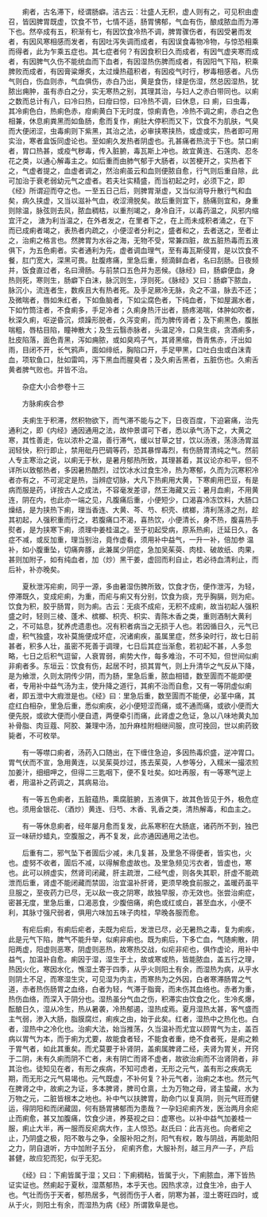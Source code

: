 <!-- { "loadSidebar": true } -->
　　痢者，古名滞下，经谓肠癖。洁古云：壮盛人无积，虚人则有之，可见积由虚召，皆因脾胃既虚，饮食不节，七情不适，肠胃怫郁，气血有伤，酿成脓血而为滞下也。然卒成有五，积渐有七，有因饮食冷热不调，脾胃骤伤者，有因受暑而发者，有因风寒相感而发者，有因吐泻失调而成者，有因误食毒物冷物，与惊恐相乘而得者，此为乍乘五症也。其七症者何？有因食积日久而成者，有因气虚夹寒而成者，有因脾气久伤不能统血而下血者，有因湿热伤脾而成者，有因阳气下陷，积乘脾败而成者，有因膏粱爆炙，太过燥热蕴积者，有因疫气时行，秽毒相感者。凡伤气则白，伤血则赤，气血俱伤，赤白乃出，黄是食伤，绿是伤湿，然总因湿热，犹脓出痈肿，虽有赤白之分，实无寒热之别，其理其治，与妇人之赤白带同也。以痢之数而总计有八，曰冷曰热，曰疳曰惊，曰冷热不调，曰休息，曰 痢，曰虫毒，其冷痢色白，热痢色赤，疳痢黄白下无时度，惊痢青色，冷热不调之痢，赤白之色相兼，休息痢粪黑而如鱼肠，愈而复作，痢肚大停积而又下，饮食不为肌肤，气臭而大便闭涩，虫毒痢则下紫黑，其治之法，必审挟寒挟热，或虚或实，热者即可用实治，寒者盒饭同虚论也。至如痢久发热者阴虚也。孔甚痛者热流于下也。禁口痢者，胃口热甚，或疫气秽毒，传入脏腑，毒瓦斯上冲也。故宜黄连、石莲肉、忍冬花之类，以通心解毒主之。如后重而由肺气郁于大肠者，以苦梗开之，实热者下之，气虚者提之，血虚者调之，然治痢虽云和血则便脓自愈，行气则后重自除，此可加治于衰老弱幼元气之虚者。若夫壮实精盛，而当初起之时，必须下之，即《经》所谓迎而夺之也。一至五日己后，则脾胃渐虚，又当似消导升散行气和血矣，病久挟虚，又当以滋补气血，收涩滑脱矣。故后重则宜下，肠痛则宜和，身重则除温，脉弦则去风，脓血稠枯，以重剂竭之，身冷自汗，以毒药温之，风邪内缩宜汗之， 溏为利当温之，在外者发之，在里者下之，在上而未成积者涌之，在下而已成痢者竭之，表热者内疏之，小便涩者分利之，盛者和之，去者送之，至者止之，治痢之格言也。然脾胃为水谷之海，无物不受，常兼四脏，故五脏热毒而五液俱下，为五色痢者。实者通利为先，虚者调血理气，至有毒瓦斯侵胃，是以饮食不餐，肛门宽大，深黑可畏。肚腹疼痛，里急后重，频滴鲜血者，名曰刮肠。日夜频并，饭食直过者，名曰滑肠。与前禁口五色并为恶候。《脉经》曰，肠癖便血，身热则死，寒则生，肠癖下白沫，脉沉则生，浮则死。《脉经》又曰：肠癖下脓血，脉沉小，流连者生，数疾且大有热者死。及手足厥冷无脉，灸之不温，脉去不还；及微喘者，唇如朱红者，下如鱼脑者，下如尘腐色者，下纯血者，下如屋漏水者，下如竹筒注者，不食痢多，手足冷者；久痢身热汗出者，肠疼渴喘，体肿如吹者，秋深久痢，呕逆昏沉，烦躁形脱者，久泻变痢，而为脾传肾者；及下痢黑色，腹胀喘粗，唇枯目陷，瞳神散大；及生云翳赤脉者，头温足冷，口臭生痰，贪酒痢多，肚皮陷落，面色青黑，泻如痈脓，或如臭鸡子气，其肾黑缩，唇青焦赤，汗出如雨，目闭不开，长气鸦声，面如绯纸，胸陷口开，手足甲黑，口吐白虫或白沫青血，项软鱼口，肚如雷鸣，泻下黑血而腥臭者；及久痢舌黑者，五脏伤也。久痢舌黄者脾气败也。并皆不治。

　　杂症大小合参卷十三

　　方脉痢疾合参

　　夫痢生于积滞，然积物欲下，而气滞不能与之下，日夜百度，下迫窘痛，治先通利之，即《内经》通因通用之法，故仲景谓可下者，悉以承气汤下之，大黄之寒，其性善走，佐以浓朴之温，善行滞气，缓以甘草之甘，饮以汤液，荡涤汤胃滋润轻快，积行即止，禁用砒丹巴碉等药，恐其暴悍毒烈，有伤肠胃清纯之气。然前人专主寒治之说，以痢无于秋，是暑月郁热所致，其理甚着，其议论亦和平，但不详所以致郁热者，多因暑热酷烈，过饮冰水过食生冷，热为寒郁，久而为沉寒积冷者亦有之，不可泥定是热，当辨症切脉，大凡下热痢用大黄，下寒痢用巴豆，有是病而服是药，详按古人之成法，不容毫发差谬，然王海藏又云：暑月血痢，不用黄连，阴在内，也此亦一端之见，凡腹痛后重，小便短少，口渴喜冷冻饮料，大肠口燥结，是为挟热下痢，理当香连、大黄、芩、芍、枳壳、槟榔，清利荡涤之剂，趁其初起，人强积重而行之，若腹痛口不渴，喜热饮，小便清长，身不热，腹喜热手熨者，是为挟寒下痢，须理中姜桂温之。至于初起受病，原系热痢，迁延日久，各症不减，或反加重，理当别治，竟作虚看，须用补中益气，一升一补，倍加参 温补，如小腹重坠，切痛奔豚，此兼属少阴症，急加吴茱萸、肉桂、破故纸、肉果，甚则加附子，如有纯血者，加（炒）黑干姜，虚回而利自止，若必待血清利止，而后补，补亦晚矣。

　　夏秋泄泻疟痢，同乎一源，多由暑湿伤脾所致，饮食才伤，便作泄泻，为轻，停滞既久，变成疟痢，为重，而疟与痢又有分别，饮食为痰，充乎胸膈，则为疟。饮食为积，胶乎肠胃，则为痢。古云：无痰不成疟，无积不成痢，故当初起人强积盛之时，轻则三棱、蓬术、槟榔、枳壳、枳实、青陈木香之类，重则酒制大黄利之，不可姑息，犹养虎遗患也。况有积者病当之无损于人也。若因循日久，元气已虚，积气独盛，攻补莫施便成坏症，况诸痢疾，虽属里症，然多染时行，故七日前甚者，积多人壮，虽密不死善于调理，七日后其症当渐愈，若初起不甚，人多忽略，七日之后积气逗留，人衰胃弱，痢势大作，每多难治，不可不知，但世间似痢非痢者多。东垣云：饮食有伤，起居不时，损其胃气，则上升清华之气反从下降，是为飨泄，久则太阴传少阴，而为肠，里急后重，脓血相错，数至圊而不能即便者，专用补中益气汤为主，使升降之道行，其痢不治而自愈，又有一等阴虚似痢者，即五泄中大瘕泄是也。《经》曰：里急后重，数至圊而不能便，必茎中痛，其症红白相杂，里急后重，悉似痢疾，必小便短涩而痛，或不通而痛，或欲小便而大便先脱，或欲大便而小便自遗，两便牵引而痛，此肾虚之危证，急以八味地黄丸加补骨脂、肉豆蔻、阿胶、兼理中汤，加升麻桂附相继间服，庶可挽回，世以痢药致毙者，不可枚举。

　　有一等噤口痢者，汤药入口随出，在下缠住急迫，多因热毒炽盛，逆冲胃口。胃气伏而不宣，急用黄连，以吴茱萸炒过，拣去茱萸，人参等分，入糯米一撮浓煎加姜汁，细细呷之，但得二三匙咽下，便不复吐矣。如吐再服，有一等寒气逆上者，用温补之药调之，其病易治。

　　有一等五色痢者，五脏蕴热，熏腐脏腑，五液俱下，故其色皆见于外，极危症也。须用金银花、（酒炒）黄连、归芍、木香、乳香之类，清热解毒，和血主之。

　　有一等休息痢者，经年屡月愈而复发，此系寒积在大肠底，诸药所不到，独巴豆一味研炒蜡丸，空腹服之，再不复发，此亦通因通用之法也。

　　后重有二，邪气坠下者圊后少减，未几复甚，及里急不得便者，皆实也，火也。虚努不收者，圊后不减，以得解愈虚故也。及里急频见污衣者，皆虚也，寒也。此可以辨虚实，然肾司闭藏，肝主疏泄，二经气虚，则各失其职，肝虚不能疏泄而后重，肾虚不能闭藏而禁固，治宜温补肝肾，更须早晚食前服之，盖暖药虽平旦服之，至夜药力已尽，无以敌一夜之阴寒，故独早服，亦无效也。张尝治痢症，密甚无度，里急后重，口渴恶食，少腹倍痛，痢色或红或白，甚至血水，小便不利，其脉寸强尺弱者，俱用六味加五味子肉桂，早晚各服而愈。

　　有疟后痢，有痢后疟者，夫既为疟后，发泄已尽，必无暑热之毒，复为痢疾，此是元气下陷，脾气不能升举，似痢非痢也。既为痢后，下多亡血，气随痢散，阴阳两虚，阳虚则恶寒，阴虚则恶热，故寒热交战，似疟非疟也，俱作虚论，用补中益气，加温补自愈。痢因于湿，湿生于土，故或寒或热，皆能脓血，盖五行之理，热因火化，寒因水化，憔湿土寄于四季，从乎火则阳土有余，而湿热为病，从乎水则阴土不足，而寒湿生灾，可见湿为内主，而寒热为之外因，白者寒滞肠胃之气道，赤者热伤肠胃之血络，白者为轻，气滞于脂膏，而未伤其血络也。赤者为重，热伤血络，而深入于阴分也。湿热虽分气血之伤，积滞实由饮食之化，生冷炙爆，酝酿日久，湿从冷生，热从暑袭，冷热郁遏，湿热成焉。夏月湿热太甚，客气盛而主气弱，渗入大肠，脂膜腐烂，痢疾之由，始于此矣。红者，湿热中之热化也。白者，湿热中之冷化也。治痢大法，始当推荡，久当温补而尤宜以顾胃气为主，盖百病以胃气为本，而于痢为尤要，故能食者轻，不能食者重，绝不食者死，是痢之赖于胃气者，如此其重矣。而尤莫要于补肾阴，盖痢属脾肾二经，夫肾为胃关，开窍于二阴，未有久痢而阴不亡者，未有阴亡而肾不虚者，故欲治痢而不治肾阴者，非其治也。徒知见在者，有形之疾病，不知可虑者，无形之元气，盖有形之疾病无期，而无形之元气易竭也。元气既虚，不补何复？补元气者，治痢之本也。然元气在脾肾之中，故痢之为证，多本脾肾，脾司仓禀，土为万物之母，肾主蛰藏，水为万物之元，二脏皆根本之地也。补中气以扶脾胃，助命门以复真阴，则元气旺而健运，得阴阳和而闭藏固，何有肠胃拂郁而为患哉？一孕妇疟痢齐发，医治两月余疟止而痢愈，甚又加腹痛，饮食少进，养葵视之曰：虚寒也。以补中益气加姜桂一服，痢止大半，再一服而反疟病大作，主人惊恐。赵氏曰：此吉兆也。向者疟之止，乃阴盛之极，阳不敢与之争，全服补阳之剂，阳气有权，敢与阴战，再能助阳之力，阴自退听，方中加附子五分， 疟痢齐愈，大服补剂，越三月产一子，产后甚健，故应犯而犯，似乎无犯。

　　《经》曰：下痢皆属于湿；又曰：下痢稠粘，皆属于火，下痢脓血，滞下皆热证实证也。然痢起于夏秋，湿蒸郁热，本乎天也。因热求凉，过食生冷，由于人也。气壮而伤于天者，郁热居多，气弱而伤于人者，阴寒为甚，湿土寄旺四时，或从于火，则阳土有余，而湿热为病《经》所谓敦阜是也。

